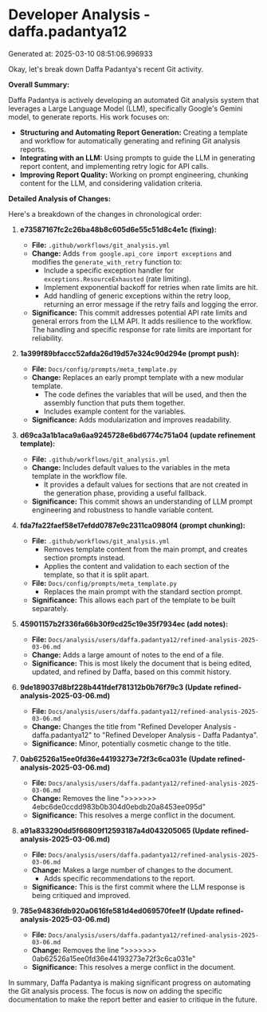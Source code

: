 # Developer Analysis - daffa.padantya12
Generated at: 2025-03-10 08:51:06.996933

Okay, let's break down Daffa Padantya's recent Git activity.

**Overall Summary:**

Daffa Padantya is actively developing an automated Git analysis system that leverages a Large Language Model (LLM), specifically Google's Gemini model, to generate reports.  His work focuses on:

*   **Structuring and Automating Report Generation:** Creating a template and workflow for automatically generating and refining Git analysis reports.
*   **Integrating with an LLM:**  Using prompts to guide the LLM in generating report content, and implementing retry logic for API calls.
*   **Improving Report Quality:** Working on prompt engineering, chunking content for the LLM, and considering validation criteria.

**Detailed Analysis of Changes:**

Here's a breakdown of the changes in chronological order:

1.  **e73587167fc2c26ba48b8c605d6e55c51d8c4e1c (fixing):**
    *   **File:** `.github/workflows/git_analysis.yml`
    *   **Change:** Adds `from google.api_core import exceptions` and modifies the `generate_with_retry` function to:
        *   Include a specific exception handler for `exceptions.ResourceExhausted` (rate limiting).
        *   Implement exponential backoff for retries when rate limits are hit.
        *   Add handling of generic exceptions within the retry loop, returning an error message if the retry fails and logging the error.
    *   **Significance:**  This commit addresses potential API rate limits and general errors from the LLM API.  It adds resilience to the workflow. The handling and specific response for rate limits are important for reliability.

2.  **1a399f89bfaccc52afda26d19d57e324c90d294e (prompt push):**
    *   **File:** `Docs/config/prompts/meta_template.py`
    *   **Change:** Replaces an early prompt template with a new modular template.
        *   The code defines the variables that will be used, and then the assembly function that puts them together.
        *   Includes example content for the variables.
    *   **Significance:** Adds modularization and improves readability.

3.  **d69ca3a1b1aca9a6aa9245728e6bd6774c751a04 (update refinement template):**
    *   **File:** `.github/workflows/git_analysis.yml`
    *   **Change:** Includes default values to the variables in the meta template in the workflow file.
        *   It provides a default values for sections that are not created in the generation phase, providing a useful fallback.
    *   **Significance:** This commit shows an understanding of LLM prompt engineering and robustness to handle variable content.

4.  **fda7fa22faef58e17efdd0787e9c2311ca0980f4 (prompt chunking):**
    *   **File:** `.github/workflows/git_analysis.yml`
        *   Removes template content from the main prompt, and creates section prompts instead.
        *   Applies the content and validation to each section of the template, so that it is split apart.
    *   **File:** `Docs/config/prompts/meta_template.py`
        *   Replaces the main prompt with the standard section prompt.
    *   **Significance:** This allows each part of the template to be built separately.

5.  **45901157b2f336fa66b30f9cd25c19e35f7934ec (add notes):**
    *   **File:** `Docs/analysis/users/daffa.padantya12/refined-analysis-2025-03-06.md`
    *   **Change:** Adds a large amount of notes to the end of a file.
    *   **Significance:** This is most likely the document that is being edited, updated, and refined by Daffa, based on this commit history.

6.  **9de189037d8bf228b441fdef781312b0b76f79c3 (Update refined-analysis-2025-03-06.md)**
    *   **File:** `Docs/analysis/users/daffa.padantya12/refined-analysis-2025-03-06.md`
    *   **Change:** Changes the title from "Refined Developer Analysis - daffa.padantya12" to "Refined Developer Analysis - Daffa Padantya".
    *   **Significance:** Minor, potentially cosmetic change to the title.

7.  **0ab62526a15ee0fd36e44193273e72f3c6ca031e (Update refined-analysis-2025-03-06.md)**
    *   **File:** `Docs/analysis/users/daffa.padantya12/refined-analysis-2025-03-06.md`
    *   **Change:** Removes the line ">>>>>>> 4ebc6de0ccdd983b0b304d0ebdb20a8453ee095d"
    *   **Significance:** This resolves a merge conflict in the document.

8.  **a91a833290dd5f66809f12593187a4d043205065 (Update refined-analysis-2025-03-06.md)**
    *   **File:** `Docs/analysis/users/daffa.padantya12/refined-analysis-2025-03-06.md`
    *   **Change:** Makes a large number of changes to the document.
        *   Adds specific recommendations to the report.
    *   **Significance:** This is the first commit where the LLM response is being critiqued and improved.

9.  **785e94836fdb920a0616fe581d4ed069570fee1f (Update refined-analysis-2025-03-06.md)**
    *   **File:** `Docs/analysis/users/daffa.padantya12/refined-analysis-2025-03-06.md`
    *   **Change:** Removes the line ">>>>>>> 0ab62526a15ee0fd36e44193273e72f3c6ca031e"
    *   **Significance:** This resolves a merge conflict in the document.

In summary, Daffa Padantya is making significant progress on automating the Git analysis process. The focus is now on adding the specific documentation to make the report better and easier to critique in the future.